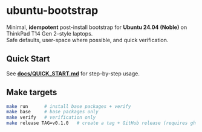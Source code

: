 # ubuntu-bootstrap

Minimal, **idempotent** post-install bootstrap for **Ubuntu 24.04 (Noble)** on ThinkPad T14 Gen 2–style laptops.  
Safe defaults, user-space where possible, and quick verification.

## Quick Start

See **[docs/QUICK_START.md](docs/QUICK_START.md)** for step-by-step usage.

## Make targets

```bash
make run      # install base packages + verify
make base     # base packages only
make verify   # verification only
make release TAG=v0.1.0   # create a tag + GitHub release (requires gh auth)
